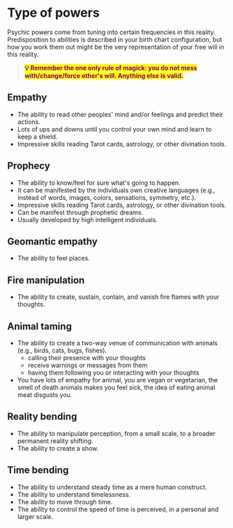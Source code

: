 # Type of powers

Psychic powers come from tuning into certain frequencies in this reality. Predisposition to abilities is described in your birth chart configuration, but how you work them out might be the very representation of your free will in this reality.



> <mark style="color:purple;">**💡 Remember the one only rule of magick: you do not mess with/change/force other's will. Anything else is valid.**</mark>

## Empathy

* The ability to read other peoples' mind and/or feelings and predict their actions.
* Lots of ups and downs until you control your own mind and learn to keep a shield.
* Impressive skills reading Tarot cards, astrology, or other divination tools.



## Prophecy

* The ability to know/feel for sure what's going to happen.&#x20;
* It can be manifested by the individuals own creative languages (e.g.,  instead of words, images, colors, sensations, symmetry, etc.).
* Impressive skills reading Tarot cards, astrology, or other divination tools.
* Can be manifest through prophetic dreams.
* Usually developed by high intelligent individuals.

## Geomantic empathy

* The ability to feel places.

## Fire manipulation

* The ability to create, sustain, contain, and vanish fire flames with your thoughts.

## Animal taming

* The ability to create a two-way venue of communication with animals (e.g., birds, cats, bugs, fishes).
  * calling their presence with your thoughts
  * receive warnings or messages from them
  * having them following you or interacting with your thoughts
* You have lots of empathy for animal, you are vegan or vegetarian, the smell of death animals makes you feel sick, the idea of eating animal meat disgusts you.

## Reality bending

* The ability to manipulate perception, from a small scale, to a broader permanent reality shifting.
* The ability to create a show.



## Time bending

* The ability to understand steady time as a mere human construct.&#x20;
* The ability to understand timelessness.
* The ability to move through time.
* The ability to control the speed of time is perceived, in a personal and larger scale.



